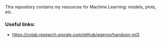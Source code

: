 This repository contains my resources for Machine Learning: models, plots, etc.


### Useful links:
* https://colab.research.google.com/github/ageron/handson-ml3
